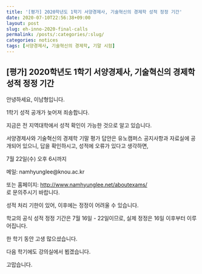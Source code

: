 ```yaml
---
title: '[평가] 2020학년도 1학기 서양경제사, 기술혁신의 경제학 성적 정정 기간'
date: 2020-07-10T22:56:38+09:00
layout: post
slug: eh-inno-2020-final-calls
permalink: /posts/:categories/:slug/
categories: notices
tags: [서양경제사, 기술혁신의 경제학, 기말 시험]
---
```

## [평가] 2020학년도 1학기 서양경제사, 기술혁신의 경제학 성적 정정 기간

<!-- wp:paragraph -->
<p>안녕하세요, 이남형입니다.</p>
<!-- /wp:paragraph -->

<!-- wp:paragraph -->
<p>1학기 성적 공개가 늦어져 죄송합니다.</p>
<!-- /wp:paragraph -->

<!-- wp:paragraph -->
<p>지금은 전 지역대학에서 성적 확인이 가능한 것으로 알고 있습니다.</p>
<!-- /wp:paragraph -->

<!-- wp:paragraph -->
<p>서양경제사와 기술혁신의 경제학 기말 평가 답안은 유노캠퍼스 공지사항과 자료실에 공개되어 있으니, 답을 확인하시고, 성적에 오류가 있다고 생각하면,</p>
<!-- /wp:paragraph -->

<!-- wp:paragraph -->
<p>7월 22일(수) 오후 6시까지 </p>
<!-- /wp:paragraph -->

<!-- wp:paragraph -->
<p>메일: namhyunglee@knou.ac.kr </p>
<!-- /wp:paragraph -->

<!-- wp:paragraph -->
<p>또는 홈페이지: <a rel="noreferrer noopener" href="http://www.namhyunglee.net/aboutexams/" target="_blank">http://www.namhyunglee.net/aboutexams/</a><br>로 문의주시기 바랍니다.</p>
<!-- /wp:paragraph -->

<!-- wp:paragraph -->
<p>성적 처리 기한이 있어, 이후에는 정정이 어려울 수 있습니다.</p>
<!-- /wp:paragraph -->

<!-- wp:paragraph -->
<p>학교의 공식 성적 정정 기간은 7월 16일 - 22일이므로, 실제 정정은 16일 이후부터 이루어집니다. </p>
<!-- /wp:paragraph -->

<!-- wp:paragraph -->
<p>한 학기 동안 고생 많으셨습니다.</p>
<!-- /wp:paragraph -->

<!-- wp:paragraph -->
<p>다음 학기에도 강의실에서 뵙겠습니다.</p>
<!-- /wp:paragraph -->

<!-- wp:paragraph -->
<p>고맙습니다.</p>
<!-- /wp:paragraph -->
